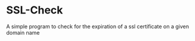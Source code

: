 # SSL-Check
A simple program to check for the expiration of a ssl certificate on a given domain name

